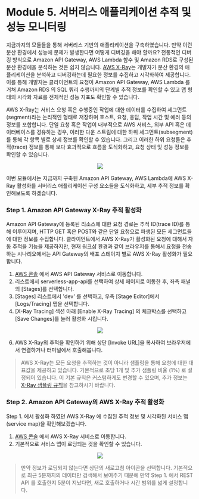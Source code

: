 # Module 5. 서버리스 애플리케이션 추적 및 성능 모니터링
지금까지의 모듈들을 통해 서버리스 기반의 애플리케이션을 구축하였습니다. 만약 이런 분산 환경에서 성능에 문제가 발생한다면 어떻게 디버깅을 해야 할까요?
전통적인 디버깅 방식으로 Amazon API Gateway, AWS Lambda 함수 및 Amazon RDS로 구성된 분산 환경에을 분석하는 것은 쉽지 않습니다. [AWS X-Ray](https://aws.amazon.com//xray/)는 개발자가 분산 환경의 애플리케이션을 분석하고 디버깅하는데 필요한 정보를 수집하고 시각화하여 제공합니다. 이를 통해 개발자는 클라이언트의 요청이 Amazon API Gateway, AWS Lambda 를 거쳐 Amazon RDS 의 SQL 쿼리 수행까지의 단계별 추적 정보를 확인할 수 있고 맵 형태의 시각화 자료를 전체적인 성능 지표도 확인할 수 있습니다.

AWS X-Ray는 서비스 요청 혹은 수행중인 작업에 대한 데이터를 수집하여 세그먼트(segment)라는 논리적인 형태로 저장하며 호스트, 요청, 응답, 작업 시간 및 에러 등의 정보를 포합합니다. 단일 요청 혹은 작업이 내부적으로 AWS 서비스, 외부 API 혹은 데이터베이스를 경유하는 경우, 이러한 다운 스트림에 대한 하위 세그먼트(subsegment)를 통해 각 항목 별로 상세 정보를 확인할 수 있습니다. 그리고 이러한 하위 요청들은 추적(trace) 정보를 통해 보다 효과적으로 흐름을 도식화하고, 요청 상태 및 성능 정보를 확인할 수 있습니다. 

<div align="center"><img src="https://d1.awsstatic.com/Products/product-name/Images/product-page-diagram_AWS-X-Ray_how-it-works.2922edd4bfe011e997dbf32fdf8bd520bcbc85fb.png"></img></div> 

이번 모듈에서는 지금까지 구축된 Amazon API Gateway, AWS Lambda에 AWS X-Ray 활성화를 서버리스 애플리케이션 구성 요소들을 도식화하고, 세부 추적 정보를 확인해보도록 하겠습니다. 

### Step 1. Amazon API Gateway X-Ray 추적 활성화
Amazon API Gateway에 등록된 리소스에 대한 요청 경로는 추적 ID(trace ID)를 통해 이루어지며, HTTP GET 혹은 POST와 같은 단일 요청으로 파생된 모든 세그먼트들에 대한 정보를 수집합니다.
클라이언트에서 AWS X-Ray가 활성화된 요청에 대해서 자동 추적을 기능을 제공하지만, 현재 워크샵 환경과 같이 브라우저를 통해서 요청을 전송하는 시나리오에서는 API Gateway의 배포 스테이지 별로 AWS X-Ray 활성화가 필요합니다. 

1. [AWS 콘솔](https://console.aws.amazon.com/) 에서 AWS API Gateway 서비스로 이동합니다.
2. 리스트에서 serverless-app-api를 선택하여 상세 페이지로 이동한 후, 좌측 패널의 [Stages]를 선택합니다.
3. [Stages] 리스트에서 'dev' 를 선택하고, 우측 [Stage Editor]에서 [Logs/Tracing] 탭을 선택합니다.
4. [X-Ray Tracing] 섹션 아래 [Enable X-Ray Tracing] 의 체크박스를 선택하고 [Save Changes]를 눌러 활성화 시킵니다.

<div align="center"><img src="https://github.com/aws-samples/aws-games-sa-kr/blob/main/contributor/anhyobin/optimize-serverless-application-on-aws/module5/img/0.png"></img></div>

6. AWS X-Ray의 추적을 확인하기 위해 상단 [Invoke URL]을 복사하여 브라우저에서 연결하거나 터미널에서 호출해봅니다. 

> AWS X-Ray는 모든 요청을 추적하는 것이 아니라 샘플링을 통해 요청에 대한 대표값을 제공하고 있습니다. 기본적으로 초당 1개 및 추가 샘플링 비율 (1%) 로 설정되어 있습니다. 이 기본 규칙은 커스텀하게도 변경할 수 있으며, 추가 정보는 [X-Ray 샘플링 규칙](https://docs.aws.amazon.com/ko_kr/xray/latest/devguide/xray-console-sampling.html)을 참고하시기 바랍니다.


### Step 2. Amazon API Gateway의 AWS X-Ray 추적 활성화
Step 1. 에서 활성화 하였던 AWS X-Ray 에 수집된 추적 정보 및 시각화된 서비스 맵(service map)을 확인해보겠습니다.

1. [AWS 콘솔](https://console.aws.amazon.com/) 에서 AWS X-Ray 서비스로 이동합니다.
2. 기본적으로 서비스 맵이 로딩되는 것을 확인할 수 있습니다.

<div align="center"><img src="https://github.com/aws-samples/aws-games-sa-kr/blob/main/contributor/anhyobin/optimize-serverless-application-on-aws/module5/img/1.png"></img></div>
 
> 만약 정보가 로딩되지 않는다면 상단의 새로고침 아이콘을 선택합니다. 기본적으로 최근 5분까지의 데이터만 검색해서 보여주기 때문에 만약 Step 1. 에서 REST API 를 호출한지 5분이 지났다면, 새로 호출하거나 시간 범위를 넓게 설정합니다.
